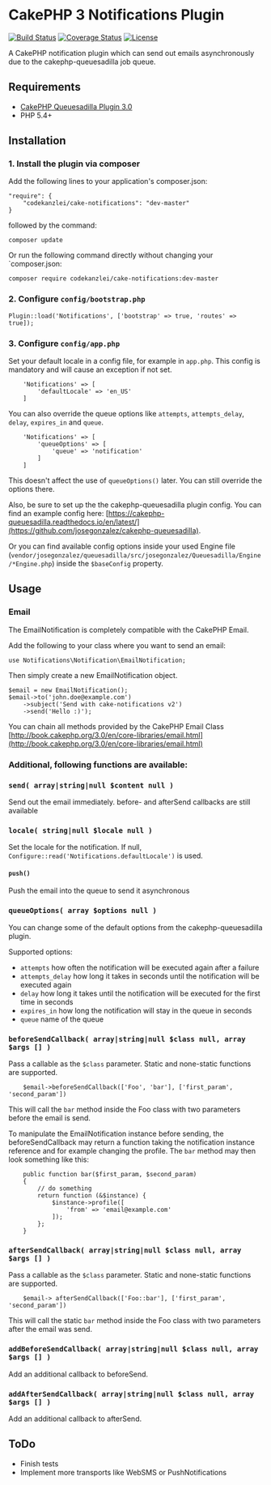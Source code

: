 # CakePHP 3 Notifications Plugin

[![Build Status](https://travis-ci.org/scherersoftware/cake-notifications.svg?branch=v2-dev)](https://travis-ci.org/scherersoftware/cake-notifications)
[![Coverage Status](https://coveralls.io/repos/github/scherersoftware/cake-notifications/badge.svg?branch=master)](https://coveralls.io/github/scherersoftware/cake-notifications?branch=master)
[![License](https://img.shields.io/badge/license-MIT-brightgreen.svg?style=flat-square)](LICENSE.txt)

A CakePHP notification plugin which can send out emails asynchronously due to the cakephp-queuesadilla job queue.

## Requirements

- [CakePHP Queuesadilla Plugin 3.0](https://github.com/josegonzalez/cakephp-queuesadilla)
- PHP 5.4+

## Installation

### 1. Install the plugin via composer

Add the following lines to your application's composer.json:

```
"require": {
    "codekanzlei/cake-notifications": "dev-master"
}
```

followed by the command:

`composer update`

Or run the following command directly without changing your `composer.json:

```composer require codekanzlei/cake-notifications:dev-master```

### 2. Configure `config/bootstrap.php`

`Plugin::load('Notifications', ['bootstrap' => true, 'routes' => true]);`

### 3. Configure `config/app.php`

Set your default locale in a config file, for example in `app.php`.
This config is mandatory and will cause an exception if not set.

```
    'Notifications' => [
        'defaultLocale' => 'en_US'
    ]
```

You can also override the queue options like `attempts`, `attempts_delay`, `delay`, `expires_in` and `queue`.

```
    'Notifications' => [
        'queueOptions' => [
            'queue' => 'notification'
        ]
    ]
```

This doesn't affect the use of `queueOptions()` later. You can still override the options there.

Also, be sure to set up the the cakephp-queuesadilla plugin config. You can find an example config here: [https://cakephp-queuesadilla.readthedocs.io/en/latest/](https://github.com/josegonzalez/cakephp-queuesadilla).

Or you can find available config options inside your used Engine file (`vendor/josegonzalez/queuesadilla/src/josegonzalez/Queuesadilla/Engine/*Engine.php`) inside the `$baseConfig` property.

## Usage

### Email

The EmailNotification is completely compatible with the CakePHP Email.

Add the following to your class where you want to send an email:

`use Notifications\Notification\EmailNotification;`

Then simply create a new EmailNotification object.

```
$email = new EmailNotification();
$email->to('john.doe@example.com')
    ->subject('Send with cake-notifications v2')
    ->send('Hello :)');

```

You can chain all methods provided by the CakePHP Email Class [http://book.cakephp.org/3.0/en/core-libraries/email.html](http://book.cakephp.org/3.0/en/core-libraries/email.html)

### Additional, following functions are available:

### ` send( array|string|null $content null ) `

Send out the email immediately. before- and afterSend callbacks are still available

### ` locale( string|null $locale null ) `

Set the locale for the notification. If null, ```Configure::read('Notifications.defaultLocale')``` is used.

#### ` push() `

Push the email into the queue to send it asynchronous

### ` queueOptions( array $options null ) `

You can change some of the default options from the cakephp-queuesadilla plugin.

Supported options:

- `attempts` how often the notification will be executed again after a failure
- `attempts_delay` how long it takes in seconds until the notification will be executed again
- `delay` how long it takes until the notification will be executed for the first time  in seconds
- `expires_in` how long the notification will stay in the queue in seconds
- `queue` name of the queue

### `beforeSendCallback( array|string|null $class null, array $args [] )`

Pass a callable as the `$class` parameter. Static and none-static functions are supported.

```
    $email->beforeSendCallback(['Foo', 'bar'], ['first_param', 'second_param'])

```     
This will call the `bar` method inside the Foo class with two parameters before the email is send.

To manipulate the EmailNotification instance before sending, the beforeSendCallback may return a function taking the notification instance reference and for example changing the profile.
The `bar` method may then look something like this:

```
    public function bar($first_param, $second_param)
    {
        // do something
        return function (&$instance) {
            $instance->profile([
                'from' => 'email@example.com'
            ]);
        };
    }
```

### `afterSendCallback( array|string|null $class null, array $args [] )`

Pass a callable as the `$class` parameter. Static and none-static functions are supported.

```
    $email-> afterSendCallback(['Foo::bar'], ['first_param', 'second_param'])

```     
This will call the static `bar` method inside the Foo class with two parameters after the email was send.

### `addBeforeSendCallback( array|string|null $class null, array $args [] )`

Add an additional callback to beforeSend.

### `addAfterSendCallback( array|string|null $class null, array $args [] )`

Add an additional callback to afterSend.

## ToDo

- Finish tests
- Implement more transports like WebSMS or PushNotifications
